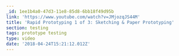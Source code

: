```yaml
---
_id: 1ee1b4a0-47d3-11e8-85d8-6bb18f49d95b
link: 'https://www.youtube.com/watch?v=JMjozqJS44M'
title: 'Rapid Prototyping 1 of 3: Sketching & Paper Prototyping'
section: testing
tags: prototype testing
type: video
date: '2018-04-24T15:21:12.012Z'
---
```


